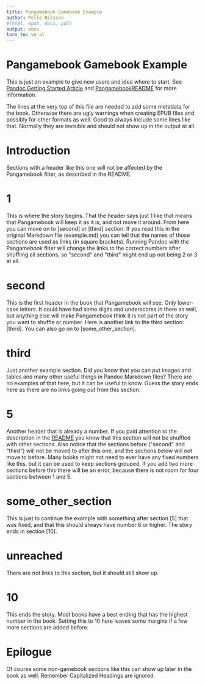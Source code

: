 ```yaml
---
title: Pangamebook Gamebook Example
author: Pelle Nilsson
#[html, epub, docx, pdf]
output: docx
turn_to: ve al
---
```


# Pangamebook Gamebook Example
This is just an example to give new users and idea where to start. See [Pandoc
Getting Started Article](https://pandoc.org/getting-started.html) and
[PangamebookREADME](README.md) for more information.

The lines at the very top of this file are needed to add some metadata
for the book. Otherwise there are ugly warnings when creating EPUB files
and possibly for other formats as well. Good to always include some
lines like that. Normally they are invisible and should not show
up in the output at all.

# Introduction
Sections with a header like this one will not be affected by the Pangamebook
filter, as described in the README.

# 1
This is where the story begins. That the header says just 1 like that means
that Pangamebook will keep it as it is, and not move it around.
From here you can move on to [second] or [third] section. If you read
this in the original Markdown file (example.md) you can tell that
the names of those sections are used as links (in square brackets).
Running Pandoc with the Pangamebook filter will change the links
to the correct numbers after shuffling all sections, so "second"
and "third" might end up not being 2 or 3 at all.

# second
This is the first header in the book that Pangamebook will see. Only
lower-case letters. It could have had some digits and underscores in
there as well, but anything else will make Pangamebook think it is
not part of the story you want to shuffle or number.
Here is another link to the third section: [third]. You
can also go on to [some_other_section].

# third
Just another example section. Did you know that you can put images and tables
and many other useful things in Pandoc Markdown files? There are no examples of
that here, but it can be useful to know. Guess the story ends here as there are
no links going out from this section.

# 5
Another header that is already a number. If you paid attention to
the description in the [README](README.md) you know that this
section will not be shuffled with other sections. Also notice
that the sections before ("second" and "third") will not be
moved to after this one, and the sections below will not move
to before. Many books might not need to ever have any fixed
numbers like this, but it can be used to keep sections grouped.
If you add two more sections before this there will be an
error, because there is not room for four sections between
1 and 5.

# some_other_section
This is just to continue the example with something after
section [5] that was fixed, and that this should always
have number 6 or higher. The story ends in section [10].

# unreached
There are not links to this section, but it should still
show up.

# 10
This ends the story. Most books have a best ending that has
the highest number in the book. Setting this to 10 here leaves
some margins if a few more sections are added before.

# Epilogue
Of course some non-gamebook sections like this can show up
later in the book as well. Remember Capitalized Headings
are ignored.


